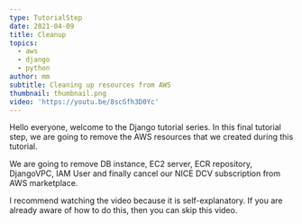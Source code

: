 ```yaml
---
type: TutorialStep
date: 2021-04-09
title: Cleanup
topics:
  - aws
  - django
  - python
author: mm
subtitle: Cleaning up resources from AWS
thumbnail: thumbnail.png
video: 'https://youtu.be/8scGfh3D0Yc'
---
```


Hello everyone, welcome to the Django tutorial series. In this final tutorial step, we are going to remove the
AWS resources that we created during this tutorial.

We are going to remove DB instance, EC2 server, ECR repository, DjangoVPC, IAM User and
finally cancel our NICE DCV subscription from AWS marketplace.

I recommend watching the video because it is self-explanatory. If you are already aware of how to do this, then you can skip this video.

